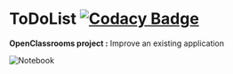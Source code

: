 # ToDoList [![Codacy Badge](https://api.codacy.com/project/badge/Grade/76d72a296a3845aaa7c1b9d0863be8d8)](https://www.codacy.com/app/percevalseb1309/TodoList?utm_source=github.com&amp;utm_medium=referral&amp;utm_content=percevalseb1309/TodoList&amp;utm_campaign=Badge_Grade)

__OpenClassrooms project :__ Improve an existing application

![Notebook](web/img/todolist_content.jpg)
